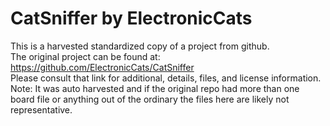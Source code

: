 
# CatSniffer by ElectronicCats  
This is a harvested standardized copy of a project from github.  
The original project can be found at:  
https://github.com/ElectronicCats/CatSniffer  
Please consult that link for additional, details, files, and license information.  
Note: It was auto harvested and if the original repo had more than one board file or anything out of the ordinary the files here are likely not representative.  
    